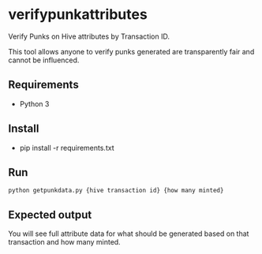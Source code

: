 # verifypunkattributes
Verify Punks on Hive attributes by Transaction ID. 

This tool allows anyone to verify punks generated are transparently fair and cannot be influenced.

## Requirements

* Python 3

## Install

* pip install -r requirements.txt

## Run

`python getpunkdata.py {hive transaction id} {how many minted}`

## Expected output

You will see full attribute data for what should be generated based on that transaction and how many minted.  
